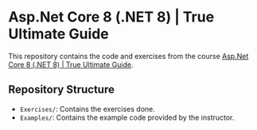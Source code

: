 # Asp.Net Core 8 (.NET 8) | True Ultimate Guide

This repository contains the code and exercises from the course [Asp.Net Core 8 (.NET 8) | True Ultimate Guide](https://www.udemy.com/course/asp-net-core-true-ultimate-guide-real-project/).

## Repository Structure

- `Exercises/`: Contains the exercises done.
- `Examples/`: Contains the example code provided by the instructor.
